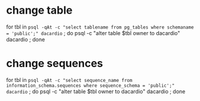 # change table
for tbl in `psql -qAt -c "select tablename from pg_tables where schemaname = 'public';" dacardio` ; do  psql -c "alter table $tbl owner to dacardio" dacardio ; done
# change sequences
for tbl in `psql -qAt -c "select sequence_name from information_schema.sequences where sequence_schema = 'public';" dacardio` ; do  psql -c "alter table $tbl owner to dacardio" dacardio ; done
